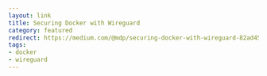 ```yaml
---
layout: link
title: Securing Docker with Wireguard
category: featured
redirect: https://medium.com/@mdp/securing-docker-with-wireguard-82ad45004f4d
tags:
- docker
- wireguard
---
```

